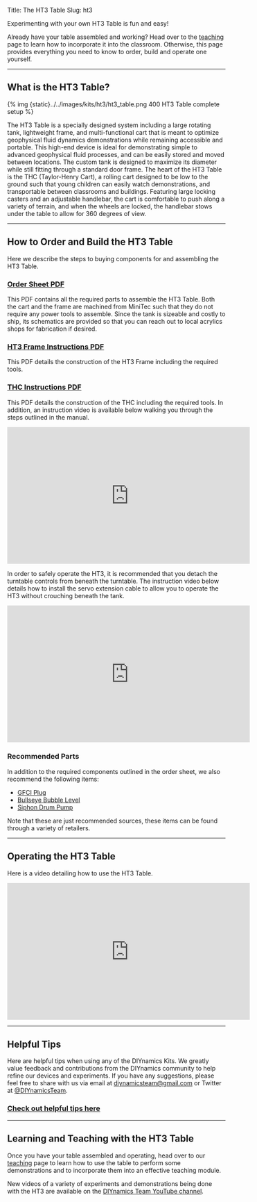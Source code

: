 Title: The HT3 Table
Slug: ht3

Experimenting with your own HT3 Table is fun and easy!

Already have your table assembled and working? Head over to the [teaching](/pages/teaching.html) page to learn how to incorporate it into the classroom. Otherwise, this page provides everything you need to know to order, build and operate one yourself.

---

## What is the HT3 Table?

{% img {static}../../images/kits/ht3/ht3_table.png 400 HT3 Table complete setup %}

The HT3 Table is a specially designed system including a large rotating tank, lightweight frame, and multi-functional cart that is meant to optimize geophysical fluid dynamics demonstrations while remaining accessible and portable. This high-end device is ideal for demonstrating simple to advanced geophysical fluid processes, and can be easily stored and moved between locations. The custom tank is designed to maximize its diameter while still fitting through a standard door frame. The heart of the HT3 Table is the THC (Taylor-Henry Cart), a rolling cart designed to be low to the ground such that young children can easily watch demonstrations, and transportable between classrooms and buildings. Featuring large locking casters and an adjustable handlebar, the cart is comfortable to push along a variety of terrain, and when the wheels are locked, the handlebar stows under the table to allow for 360 degrees of view.

---

## How to Order and Build the HT3 Table

Here we describe the steps to buying components for and assembling the HT3 Table.

### [Order Sheet PDF]({static}../../pdfs/ht3/HT3-OrderSheetv4.PDF) 
This PDF contains all the required parts to assemble the HT3 Table. Both the cart and the frame are machined from MiniTec such that they do not require any power tools to assemble. Since the tank is sizeable and costly to ship, its schematics are provided so that you can reach out to local acrylics shops for fabrication if desired.
### [HT3 Frame Instructions PDF]({static}../../pdfs/ht3/HT3_Frame_Manual.PDF)
This PDF details the construction of the HT3 Frame including the required tools.
### [THC Instructions PDF]({static}../../pdfs/ht3/THC_Manual.PDF)
This PDF details the construction of the THC including the required tools. In addition, an instruction video is available below walking you through the steps outlined in the manual.

<iframe width="560" height="315" src="https://www.youtube.com/embed/rX2iKzStRTI" frameborder="0" allow="accelerometer; autoplay; clipboard-write; encrypted-media; gyroscope; picture-in-picture" allowfullscreen></iframe>

In order to safely operate the HT3, it is recommended that you detach the turntable controls from beneath the turntable.  The instruction video below details how to install the servo extension cable to allow you to operate the HT3 without crouching beneath the tank.

<iframe width="560" height="315" src="https://www.youtube.com/embed/OWv1a1OJDyk" frameborder="0" allow="accelerometer; autoplay; clipboard-write; encrypted-media; gyroscope; picture-in-picture" allowfullscreen></iframe>

### Recommended Parts

In addition to the required components outlined in the order sheet, we also recommend the following items:

- [GFCI Plug](https://www.amazon.com/dp/B000XVG72G/ref=cm_sw_em_r_mt_dp_aqZtFbF8WHY6S)
- [Bullseye Bubble Level](https://www.mcmaster.com/2147A11/)
- [Siphon Drum Pump](https://www.mcmaster.com/9894K44/)

Note that these are just recommended sources, these items can be found through a variety of retailers.

---

## Operating the HT3 Table

Here is a video detailing how to use the HT3 Table.

<iframe width="560" height="315" src="https://www.youtube.com/embed/U-RKnzAz3yw" frameborder="0" allow="accelerometer; autoplay; clipboard-write; encrypted-media; gyroscope; picture-in-picture" allowfullscreen></iframe>

---

## Helpful Tips

Here are helpful tips when using any of the DIYnamics Kits. We greatly value feedback and contributions from the DIYnamics community to help refine our devices and experiments. If you have any suggestions, please feel free to share with us via email at [diynamicsteam@gmail.com](mailto:diynamicsteam@gmail.com) or Twitter at [@DIYnamicsTeam](https://twitter.com/diynamicsteam).

### [Check out helpful tips here](/pages/tips.html)

---

## Learning and Teaching with the HT3 Table
Once you have your table assembled and operating, head over to our [teaching](/pages/teaching.html) page to learn how to use the table to perform some demonstrations and to incorporate them into an effective teaching module.

New videos of a variety of experiments and demonstrations being done with the HT3 are available on the [DIYnamics Team YouTube channel](https://www.youtube.com/channel/UCnUHxOSVY4G4OFbF8XL1qUg).
